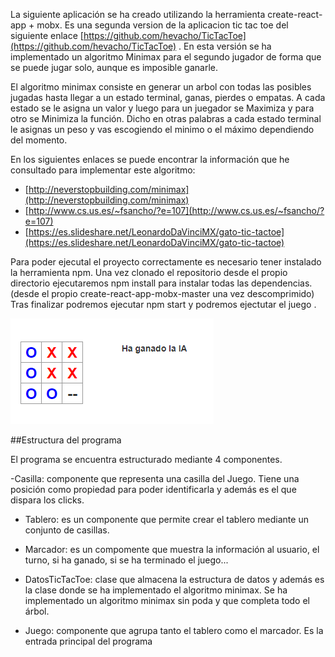 La siguiente aplicación se ha creado utilizando la herramienta create-react-app + mobx. 
Es una segunda version de la aplicacion tic tac toe del siguiente enlace [https://github.com/hevacho/TicTacToe](https://github.com/hevacho/TicTacToe) . En esta versión se ha implementado un algoritmo Minimax para el segundo jugador de forma que se puede jugar solo, aunque es imposible ganarle.

El algoritmo minimax consiste en generar un arbol con todas las posibles jugadas hasta llegar a un estado terminal, ganas, pierdes o empatas. A cada estado se le asigna un valor y luego para un juegador se Maximiza y para otro se Minimiza la función. Dicho en otras palabras a cada estado terminal le asignas un peso y vas escogiendo el minimo o el máximo dependiendo del momento.

En los siguientes enlaces se puede encontrar la información que he consultado para implementar este algoritmo:

- [http://neverstopbuilding.com/minimax](http://neverstopbuilding.com/minimax)
- [http://www.cs.us.es/~fsancho/?e=107](http://www.cs.us.es/~fsancho/?e=107)
- [https://es.slideshare.net/LeonardoDaVinciMX/gato-tic-tactoe](https://es.slideshare.net/LeonardoDaVinciMX/gato-tic-tactoe)


Para poder ejecutal el proyecto correctamente es necesario tener instalado la herramienta npm.
Una vez clonado el repositorio desde el propio directorio ejecutaremos npm install para instalar todas las dependencias. (desde el propio create-react-app-mobx-master una vez descomprimido)
Tras finalizar podremos ejecutar npm start y podremos ejectutar el juego .

![tictacMinimax.png](https://github.com/hevacho/TicTacToeMinimax/blob/master/tictactoe/create-react-app-mobx-master/tictacMinimax.png)




##Estructura del programa

El programa se encuentra estructurado mediante 4 componentes.

-Casilla: componente que representa una casilla del Juego. Tiene una posición como propiedad para poder identificarla y además es el que dispara los clicks.

- Tablero: es un componente que permite crear el tablero mediante un conjunto de casillas.

- Marcador: es un compomente que muestra la información al usuario, el turno, si ha ganado, si se ha terminado el juego...

- DatosTicTacToe: clase que almacena la estructura de datos y además es la clase donde se ha implementado el algoritmo minimax. Se ha implementado un algoritmo minimax sin poda y que completa todo el árbol.

- Juego: componente que agrupa tanto el tablero como el marcador. Es la entrada principal del programa
